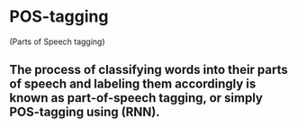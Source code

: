 # POS-tagging
(Parts of Speech tagging)
## The process of classifying words into their __parts of speech__ and labeling them accordingly is known as **part-of-speech tagging**, or simply **POS-tagging** using (RNN).
